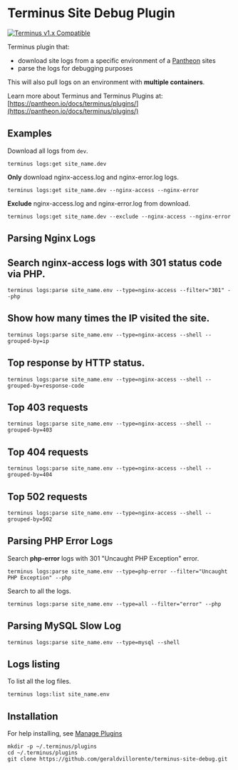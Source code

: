 # Terminus Site Debug Plugin

[![Terminus v1.x Compatible](https://img.shields.io/badge/terminus-v1.x-green.svg)](https://github.com/geraldvillorente/terminus-logs/tree/1.x)

Terminus plugin that:
* download site logs from a specific environment of a [Pantheon](https://www.pantheon.io) sites
* parse the logs for debugging purposes

This will also pull logs on an environment with __multiple containers__.

Learn more about Terminus and Terminus Plugins at:
[https://pantheon.io/docs/terminus/plugins/](https://pantheon.io/docs/terminus/plugins/)

## Examples

Download all logs from `dev`.
```
terminus logs:get site_name.dev
```

**Only** download nginx-access.log and nginx-error.log logs.
```
terminus logs:get site_name.dev --nginx-access --nginx-error
```

**Exclude** nginx-access.log and nginx-error.log from download.
```
terminus logs:get site_name.dev --exclude --nginx-access --nginx-error
```

## Parsing Nginx Logs

## Search **nginx-access** logs with 301 status code via PHP.
```
terminus logs:parse site_name.env --type=nginx-access --filter="301" --php
```
## Show how many times the IP visited the site.
```
terminus logs:parse site_name.env --type=nginx-access --shell --grouped-by=ip
```
## Top response by HTTP status.
```
terminus logs:parse site_name.env --type=nginx-access --shell --grouped-by=response-code
```
## Top 403 requests
```
terminus logs:parse site_name.env --type=nginx-access --shell --grouped-by=403
```
## Top 404 requests
```
terminus logs:parse site_name.env --type=nginx-access --shell --grouped-by=404
```
## Top 502 requests
```
terminus logs:parse site_name.env --type=nginx-access --shell --grouped-by=502
```

## Parsing PHP Error Logs

Search **php-error** logs with 301 "Uncaught PHP Exception" error.
```
terminus logs:parse site_name.env --type=php-error --filter="Uncaught PHP Exception" --php
```

Search to all the logs.
```
terminus logs:parse site_name.env --type=all --filter="error" --php
```

## Parsing MySQL Slow Log
```
terminus logs:parse site_name.env --type=mysql --shell
```

## Logs listing
To list all the log files.
```
terminus logs:list site_name.env
```

## Installation
For help installing, see [Manage Plugins](https://pantheon.io/docs/terminus/plugins/)
```
mkdir -p ~/.terminus/plugins
cd ~/.terminus/plugins
git clone https://github.com/geraldvillorente/terminus-site-debug.git
```
